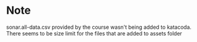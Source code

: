# Note
sonar.all-data.csv provided by the course wasn't being added to katacoda. There seems to be size limit for the files that are added to assets folder